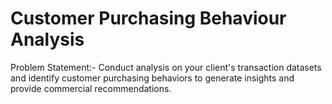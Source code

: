 # Customer Purchasing Behaviour Analysis
Problem Statement:-
Conduct analysis on your client's transaction datasets and identify customer purchasing behaviors to generate insights and provide commercial recommendations.
